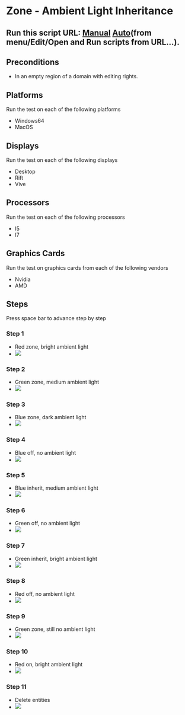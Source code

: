 # Zone - Ambient Light Inheritance
## Run this script URL: [Manual](./test.js?raw=true)   [Auto](./testAuto.js?raw=true)(from menu/Edit/Open and Run scripts from URL...).

## Preconditions
- In an empty region of a domain with editing rights.

## Platforms
Run the test on each of the following platforms
 - Windows64
 - MacOS
## Displays
Run the test on each of the following displays
 - Desktop
 - Rift
 - Vive
## Processors
Run the test on each of the following processors
 - I5
 - I7
## Graphics Cards
Run the test on graphics cards from each of the following vendors
 - Nvidia
 - AMD
## Steps
Press space bar to advance step by step

### Step 1
- Red zone, bright ambient light
- ![](./ExpectedImage_00000.png)
### Step 2
- Green zone, medium ambient light
- ![](./ExpectedImage_00001.png)
### Step 3
- Blue zone, dark ambient light
- ![](./ExpectedImage_00002.png)
### Step 4
- Blue off,  no ambient light
- ![](./ExpectedImage_00003.png)
### Step 5
- Blue inherit, medium ambient light
- ![](./ExpectedImage_00004.png)
### Step 6
- Green off,  no ambient light
- ![](./ExpectedImage_00005.png)
### Step 7
- Green inherit, bright ambient light
- ![](./ExpectedImage_00006.png)
### Step 8
- Red off,  no ambient light
- ![](./ExpectedImage_00007.png)
### Step 9
- Green zone, still no ambient light
- ![](./ExpectedImage_00008.png)
### Step 10
- Red on, bright ambient light
- ![](./ExpectedImage_00009.png)
### Step 11
- Delete entities
- ![](./ExpectedImage_00010.png)
